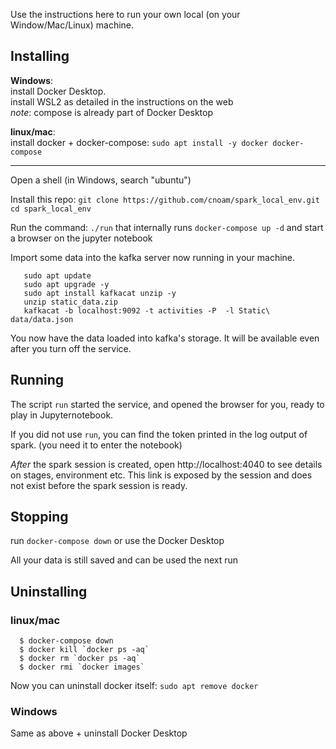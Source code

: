 Use the instructions here to run your own local (on your Window/Mac/Linux) machine.

## Installing 
**Windows**:<br>
   install Docker Desktop. <Br>
   install WSL2 as detailed in the instructions on the web<br>
   *note*: compose is already part of Docker Desktop

**linux/mac**: <br>
  install docker + docker-compose: `sudo apt install -y docker docker-compose`
<hr>    

Open a shell (in Windows, search "ubuntu")

Install this repo: `git clone https://github.com/cnoam/spark_local_env.git` <br>
`cd spark_local_env`

Run the command: `./run`   that internally runs `docker-compose up -d` and start a browser on the jupyter notebook

Import some data into the kafka server now running in your machine. <br>
```
   sudo apt update
   sudo apt upgrade -y
   sudo apt install kafkacat unzip -y
   unzip static_data.zip
   kafkacat -b localhost:9092 -t activities -P  -l Static\ data/data.json
```   
You now have the data loaded into kafka's storage.
It will be available even after you turn off the service.
 


## Running

The script `run` started the service, and opened the browser for you, ready to play in Jupyternotebook.

If you did not use `run`, you can find the token  printed in the log output of spark.  (you need it to enter the notebook)

*After* the spark session is created, open  http://localhost:4040 to see details on stages, environment etc. This link is exposed by the session and does not exist before the spark session is ready.

## Stopping
run `docker-compose down` or use the Docker Desktop

All your data is still saved and can be used the next run

## Uninstalling
### linux/mac
```
  $ docker-compose down
  $ docker kill `docker ps -aq`
  $ docker rm `docker ps -aq`
  $ docker rmi `docker images`
```
Now you can uninstall docker itself:
`sudo apt remove docker`
  
### Windows
Same as above + uninstall Docker Desktop
 
